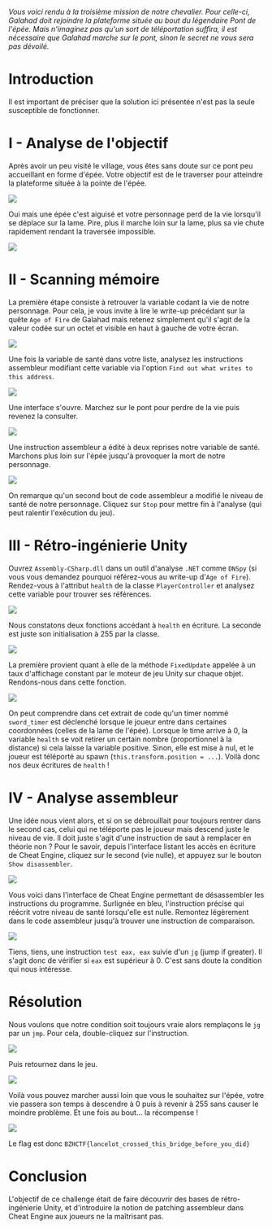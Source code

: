 
_Vous voici rendu à la troisième mission de notre chevalier. Pour celle-ci, Galahad doit rejoindre la plateforme située au bout du légendaire Pont de l'épée. Mais n'imaginez pas qu'un sort de téléportation suffira, il est nécessaire que Galahad marche sur le pont, sinon le secret ne vous sera pas dévoilé._

# Introduction

Il est important de préciser que la solution ici présentée n'est pas la seule susceptible de fonctionner.

# I - Analyse de l'objectif

Après avoir un peu visité le village, vous êtes sans doute sur ce pont peu accueillant en forme d'épée. Votre objectif est de le traverser pour atteindre la plateforme située à la pointe de l'épée.

![](wu_images/Screenshot%202024-05-12%20001603.png)

Oui mais une épée c'est aiguisé et votre personnage perd de la vie lorsqu'il se déplace sur la lame. Pire, plus il marche loin sur la lame, plus sa vie chute rapidement rendant la traversée impossible.

![](wu_images/Screenshot%202024-05-12%20001630.png)

# II - Scanning mémoire

La première étape consiste à retrouver la variable codant la vie de notre personnage. Pour cela, je vous invite à lire le write-up précédant sur la quête `Age of Fire` de Galahad mais retenez simplement qu'il s'agit de la valeur codée sur un octet et visible en haut à gauche de votre écran.

![](wu_images/Screenshot%202024-05-12%20001809.png)

Une fois la variable de santé dans votre liste, analysez les instructions assembleur modifiant cette variable via l'option `Find out what writes to this address`.

![](wu_images/Screenshot%202024-05-12%20001846.png)

Une interface s'ouvre. Marchez sur le pont pour perdre de la vie puis revenez la consulter.

![](wu_images/Screenshot%202024-05-12%20001921.png)

Une instruction assembleur a édité à deux reprises notre variable de santé. Marchons plus loin sur l'épée jusqu'à provoquer la mort de notre personnage.

![](wu_images/Screenshot%202024-05-12%20001946.png)

On remarque qu'un second bout de code assembleur a modifié le niveau de santé de notre personnage. Cliquez sur `Stop` pour mettre fin à l'analyse (qui peut ralentir l'exécution du jeu).

# III - Rétro-ingénierie Unity

Ouvrez `Assembly-CSharp.dll` dans un outil d'analyse `.NET` comme `DNSpy` (si vous vous demandez pourquoi référez-vous au write-up d'`Age of Fire`). Rendez-vous à l'attribut `health` de la classe `PlayerController` et analysez cette variable pour trouver ses références.

![](wu_images/Screenshot%202024-05-12%20002116.png)

Nous constatons deux fonctions accédant à `health` en écriture. La seconde est juste son initialisation à 255 par la classe.

![](wu_images/Screenshot%202024-05-12%20002146.png)

La première provient quant à elle de la méthode `FixedUpdate` appelée à un taux d'affichage constant par le moteur de jeu Unity sur chaque objet. Rendons-nous dans cette fonction.

![](wu_images/Screenshot%202024-05-12%20002305.png)

On peut comprendre dans cet extrait de code qu'un timer nommé `sword_timer` est déclenché lorsque le joueur entre dans certaines coordonnées (celles de la lame de l'épée). Lorsque le time arrive à 0, la variable `health` se voit retirer un certain nombre (proportionnel à la distance) si cela laisse la variable positive. Sinon, elle est mise à nul, et le joueur est téléporté au spawn (`this.transform.position = ...`). Voilà donc nos deux écritures de `health` !

# IV - Analyse assembleur

Une idée nous vient alors, et si on se débrouillait pour toujours rentrer dans le second cas, celui qui ne téléporte pas le joueur mais descend juste le niveau de vie. Il doit juste s'agit d'une instruction de saut à remplacer en théorie non ? Pour le savoir, depuis l'interface listant les accès en écriture de Cheat Engine, cliquez sur le second (vie nulle), et appuyez sur le bouton `Show disassembler`.

![](wu_images/Screenshot%202024-05-12%20002353.png)

Vous voici dans l'interface de Cheat Engine permettant de désassembler les instructions du programme. Surlignée en bleu, l'instruction précise qui réécrit votre niveau de santé lorsqu'elle est nulle. Remontez légèrement dans le code assembleur jusqu'à trouver une instruction de comparaison.

![](wu_images/Screenshot%202024-05-12%20002419.png)

Tiens, tiens, une instruction `test eax, eax` suivie d'un `jg` (jump if greater). Il s'agit donc de vérifier si `eax` est supérieur à 0. C'est sans doute la condition qui nous intéresse.

# Résolution

Nous voulons que notre condition soit toujours vraie alors remplaçons le `jg` par un `jmp`. Pour cela, double-cliquez sur l'instruction.

![](wu_images/Screenshot%202024-05-12%20002510.png)

Puis retournez dans le jeu.

![](wu_images/Screenshot%202024-05-12%20002549.png)

Voilà vous pouvez marcher aussi loin que vous le souhaitez sur l'épée, votre vie passera son temps à descendre à 0 puis à revenir à 255 sans causer le moindre problème. Et une fois au bout... la récompense !

![](wu_images/Screenshot%202024-05-12%20002612.png)

Le flag est donc `BZHCTF{lancelot_crossed_this_bridge_before_you_did}`

# Conclusion

L'objectif de ce challenge était de faire découvrir des bases de rétro-ingénierie Unity, et d'introduire la notion de patching assembleur dans Cheat Engine aux joueurs ne la maîtrisant pas.
